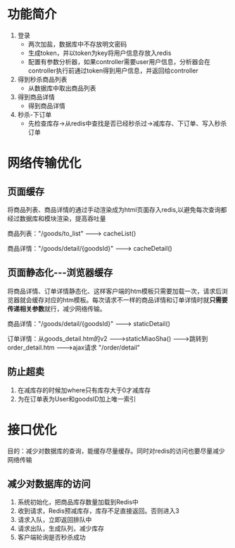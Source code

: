 # 功能简介

1. 登录
    - 两次加盐，数据库中不存放明文密码
    - 生成token，并以token为key将用户信息存放入redis
    - 配置有参数分析器，如果controller需要user用户信息，分析器会在controller执行前通过token得到用户信息，并返回给controller
2. 得到秒杀商品列表
    - 从数据库中取出商品列表
3. 得到商品详情
    - 得到商品详情
4. 秒杀-下订单
    - 先检查库存->从redis中查找是否已经秒杀过->减库存、下订单、写入秒杀订单

# 网络传输优化

## 页面缓存

将商品列表、商品详情的通过手动渲染成为html页面存入redis,以避免每次查询都经过数据库和模块渲染，提高吞吐量

商品列表："/goods/to_list"	--->	cacheList()

商品详情："/goods/detail/{goodsId}"	--->	cacheDetail()

## 页面静态化---浏览器缓存

将商品详情、订单详情静态化、这样客户端的htm模板只需要加载一次，请求后浏览器就会缓存对应的htm模板。每次请求不一样的商品详情和订单详情时就**只需要传递相关参数**就行，减少网络传输。

商品详情："/goods/detail/{goodsId}"	--->	staticDetail()

订单详情：从goods_detail.htm的v2	--->staticMiaoSha()	--->跳转到order_detail.htm	--->ajax请求	"/order/detail"

## 防止超卖

1. 在减库存的时候加where只有库存大于0才减库存
2. 为在订单表为User和goodsID加上唯一索引

# 接口优化

目的：减少对数据库的查询，能缓存尽量缓存。同时对redis的访问也要尽量减少网络传输

## 减少对数据库的访问

1. 系统初始化，把商品库存数量加载到Redis中
2. 收到请求，Redis预减库存，库存不足直接返回。否则进入3
3. 请求入队，立即返回排队中
4. 请求出队，生成队列，减少库存
5. 客户端轮询是否秒杀成功